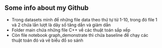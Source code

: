 ## Some info about my Github
* Trong datasets mình để những file data theo thứ tự từ 1-10, trong đó file 1 và 2 chứa lần lượt là dãy số tăng dần và giảm dần
* Folder main chứa những file C++ về các thuật toán sắp xếp
* Còn file notebook graph_demonstrate thì chứa baseline để chạy các thuật toán đó và vẽ biểu đồ so sánh